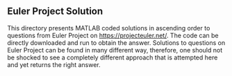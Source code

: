 ## Euler Project Solution
This directory presents MATLAB coded solutions in ascending order to questions from Euler Project on https://projecteuler.net/.
The code can be directly downloaded and run to obtain the answer. Solutions to questions on Euler Project can be found in many different way, therefore, one should not be shocked to see a completely different approach that is attempted here and yet returns the right answer.

